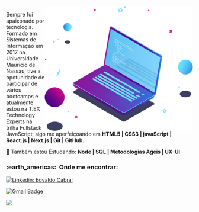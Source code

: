 <img src="./logo.svg" min-width="400px" max-width="400px" width="400px" align="right" alt="Computador iuriCode">

<p align="left"> 
  Sempre fui apaixonado por tecnologia. Formado em Sistemas de Informação em 2017 na Universidade Mauricio de Nassau, tive a opotunidade de participar de vários bootcamps e atualmente estou na T.EX Technology Experts na trilha Fullstack JavaScript, sigo me aperfeiçoando em <strong>HTML5 | CSS3 | javaScript | React.js | Next.js | Git | GitHub.</strong>
</p>

<p align="left">
  🦄 Também estou Estudando: <strong>Node | SQL | Metodologias Agéis | UX-UI</strong>
</p>

<h3> :earth_americas: &nbsp;Onde me encontrar: </h3>

[![Linkedin: Edvaldo Cabral](<https://img.shields.io/badge/-Edvaldo Cabral-blue?style=flat-square&logo=Linkedin&logoColor=white&link=[LINK-DO-SEU-LINKEDIN](https://www.linkedin.com/in/edcabralc/)>)](https://www.linkedin.com/in/edcabralc/)

[![Gmail Badge](https://img.shields.io/badge/-cabralnet@gmail.com-006bed?style=flat-square&logo=Gmail&logoColor=white&link=mailto:cabralnet@gmail.com)](mailto:cabralnet@gmail.com)

<a href="https://github.com/edcabralc">
  <img height="180em" src="https://github-readme-stats.vercel.app/api?username=edcabralc&theme=dracula&show_icons=true" />
</a>
